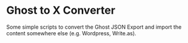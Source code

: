 # Ghost to X Converter

Some simple scripts to convert the Ghost JSON Export and import the content somewhere else (e.g. Wordpress, Write.as).
